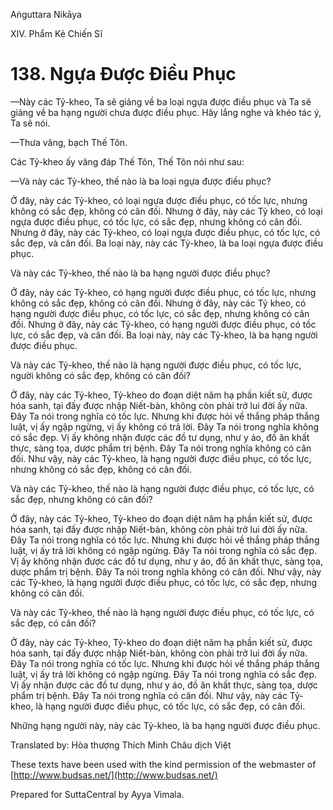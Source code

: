  

Aṅguttara Nikāya

XIV. Phẩm Kẻ Chiến Sĩ

# 138\. Ngựa Ðược Ðiều Phục

—Này các Tỷ-kheo, Ta sẽ giảng về ba loại ngựa được điều phục và Ta sẽ giảng về ba hạng người chưa được điều phục. Hãy lắng nghe và khéo tác ý, Ta sẽ nói.

—Thưa vâng, bạch Thế Tôn.

Các Tỷ-kheo ấy vâng đáp Thế Tôn, Thế Tôn nói như sau:

—Và này các Tỷ-kheo, thế nào là ba loại ngựa được điều phục?

Ở đây, này các Tỷ-kheo, có loại ngựa được điều phục, có tốc lực, nhưng không có sắc đẹp, không có cân đối. Nhưng ở đây, này các Tỷ kheo, có loại ngựa được điều phục, có tốc lực, có sắc đẹp, nhưng không có cân đối. Nhưng ở đây, này các Tỷ-kheo, có loại ngựa được điều phục, có tốc lực, có sắc đẹp, và cân đối. Ba loại này, này các Tỷ-kheo, là ba loại ngựa được điều phục.

Và này các Tỷ-kheo, thế nào là ba hạng người được điều phục?

Ở đây, này các Tỷ-kheo, có hạng người được điều phục, có tốc lực, nhưng không có sắc đẹp, không có cân đối. Nhưng ở đây, này các Tỷ kheo, có hạng người được điều phục, có tốc lực, có sắc đẹp, nhưng không có cân đối. Nhưng ở đây, này các Tỷ-kheo, có hạng người được điều phục, có tốc lực, có sắc đẹp, và cân đối. Ba loại này, này các Tỷ-kheo, là ba hạng người được điều phục.

Và này các Tỷ-kheo, thế nào là hạng người được điều phục, có tốc lực, người không có sắc đẹp, không có cân đối?

Ở đây, này các Tỷ-kheo, Tỷ-kheo do đoạn diệt năm hạ phần kiết sử, được hóa sanh, tại đấy được nhập Niết-bàn, không còn phải trở lui đời ấy nữa. Ðây Ta nói trong nghĩa có tốc lực. Nhưng khi được hỏi về thắng pháp thắng luật, vị ấy ngập ngừng, vị ấy không có trả lời. Ðây Ta nói trong nghĩa không có sắc đẹp. Vị ấy không nhận được các đồ tư dụng, như y áo, đồ ăn khất thực, sàng tọa, dược phẩm trị bệnh. Ðây Ta nói trong nghĩa không có cân đối. Như vậy, này các Tỷ-kheo, là hạng người được điều phục, có tốc lực, nhưng không có sắc đẹp, không có cân đối.

Và này các Tỷ-kheo, thế nào là hạng người được điều phục, có tốc lực, có sắc đẹp, nhưng không có cân đối?

Ở đây, này các Tỷ-kheo, Tỷ-kheo do đoạn diệt năm hạ phần kiết sử, được hóa sanh, tại đấy được nhập Niết-bàn, không còn phải trở lui đời ấy nữa. Ðây Ta nói trong nghĩa có tốc lực. Nhưng khi được hỏi về thắng pháp thắng luật, vị ấy trả lời không có ngập ngừng. Ðây Ta nói trong nghĩa có sắc đẹp. Vị ấy không nhận được các đồ tư dụng, như y áo, đồ ăn khất thực, sàng tọa, dược phẩm trị bệnh. Ðây Ta nói trong nghĩa không có cân đối. Như vậy, này các Tỷ-kheo, là hạng người được điều phục, có tốc lực, có sắc đẹp, nhưng không có cân đối.

Và này các Tỷ-kheo, thế nào là hạng người được điều phục, có tốc lực, có sắc đẹp, có cân đối?

Ở đây, này các Tỷ-kheo, Tỷ-kheo do đoạn diệt năm hạ phần kiết sử, được hóa sanh, tại đấy được nhập Niết-bàn, không còn phải trở lui đời ấy nữa. Ðây Ta nói trong nghĩa có tốc lực. Nhưng khi được hỏi về thắng pháp thắng luật, vị ấy trả lời không có ngập ngừng. Ðây Ta nói trong nghĩa có sắc đẹp. Vị ấy nhận được các đồ tư dụng, như y áo, đồ ăn khất thực, sàng tọa, dược phẩm trị bệnh. Ðây Ta nói trong nghĩa có cân đối. Như vậy, này các Tỷ-kheo, là hạng người được điều phục, có tốc lực, có sắc đẹp, có cân đối.

Những hạng người này, này các Tỷ-kheo, là ba hạng người được điều phục.

Translated by: Hòa thượng Thích Minh Châu dịch Việt

These texts have been used with the kind permission of the webmaster of [http://www.budsas.net/](http://www.budsas.net/)

Prepared for SuttaCentral by Ayya Vimala.
